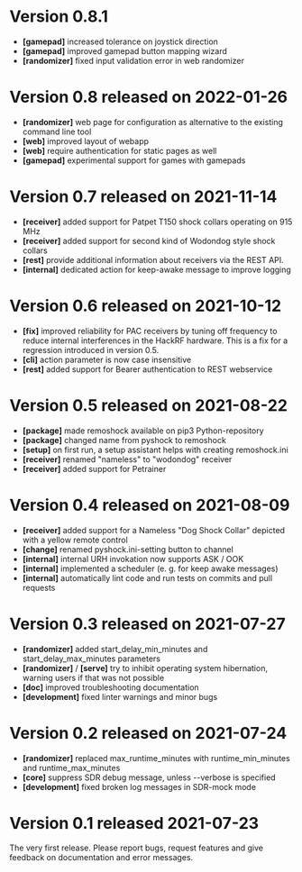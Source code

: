 # Version 0.8.1

- **[gamepad]**    increased tolerance on joystick direction
- **[gamepad]**    improved gamepad button mapping wizard
- **[randomizer]** fixed input validation error in web randomizer


# Version 0.8 released on 2022-01-26

- **[randomizer]** web page for configuration as alternative to the existing command line tool
- **[web]**        improved layout of webapp
- **[web]**        require authentication for static pages as well
- **[gamepad]**    experimental support for games with gamepads


# Version 0.7 released on 2021-11-14

- **[receiver]** added support for Patpet T150 shock collars operating on 915 MHz
- **[receiver]** added support for second kind of Wodondog style shock collars
- **[rest]**     provide additional information about receivers via the REST API.
- **[internal]** dedicated action for keep-awake message to improve logging


# Version 0.6 released on 2021-10-12

- **[fix]**      improved reliability for PAC receivers by tuning off frequency to reduce
                 internal interferences in the HackRF hardware. 
                 This is a fix for a regression introduced in version 0.5.
- **[cli]**      action parameter is now case insensitive
- **[rest]**     added support for Bearer authentication to REST webservice
            

# Version 0.5 released on 2021-08-22
- **[package]**  made remoshock available on pip3 Python-repository
- **[package]**  changed name from pyshock to remoshock
- **[setup]**    on first run, a setup assistant helps with creating remoshock.ini
- **[receiver]** renamed "nameless" to "wodondog" receiver
- **[receiver]** added support for Petrainer


# Version 0.4 released on 2021-08-09

- **[receiver]** added support for a Nameless "Dog Shock Collar" depicted with a yellow remote control
- **[change]**   renamed pyshock.ini-setting button to channel
- **[internal]** internal URH invokation now supports ASK / OOK
- **[internal]** implemented a scheduler (e. g. for keep awake messages)
- **[internal]** automatically lint code and run tests on commits and pull requests


# Version 0.3 released on 2021-07-27

- **[randomizer]**   added start_delay_min_minutes and start_delay_max_minutes parameters
- **[randomizer]** / **[serve]** try to inhibit operating system hibernation, warning users if that was not possible
- **[doc]**         improved troubleshooting documentation
- **[development]** fixed linter warnings and minor bugs


# Version 0.2 released on 2021-07-24

- **[randomizer]**  replaced max_runtime_minutes with runtime_min_minutes and runtime_max_minutes
- **[core]**        suppress SDR debug message, unless --verbose is specified
- **[development]** fixed broken log messages in SDR-mock mode


# Version 0.1 released 2021-07-23

The very first release. Please report bugs, request features and give feedback on documentation and error messages.
